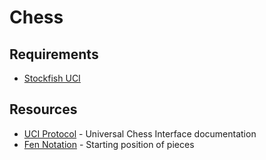 #  Chess


## Requirements

* [Stockfish UCI](https://stockfishchess.org/download/)

## Resources
* [UCI Protocol](http://wbec-ridderkerk.nl/html/UCIProtocol.html) - Universal Chess Interface documentation
* [Fen Notation](https://en.wikipedia.org/wiki/Forsyth%E2%80%93Edwards_Notation#frbanner3) - Starting position of pieces
